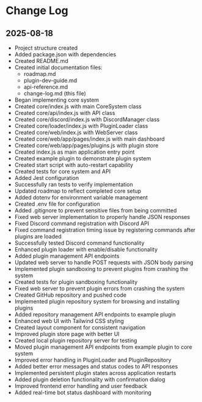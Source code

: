# Change Log

## 2025-08-18

- Project structure created
- Added package.json with dependencies
- Created README.md
- Created initial documentation files:
  - roadmap.md
  - plugin-dev-guide.md
  - api-reference.md
  - change-log.md (this file)
- Began implementing core system
- Created core/index.js with main CoreSystem class
- Created core/api/index.js with API class
- Created core/discord/index.js with DiscordManager class
- Created core/loader/index.js with PluginLoader class
- Created core/web/index.js with WebServer class
- Created core/web/app/pages/index.js with main dashboard
- Created core/web/app/pages/plugins.js with plugin store
- Created index.js as main application entry point
- Created example plugin to demonstrate plugin system
- Created start script with auto-restart capability
- Created tests for core system and API
- Added Jest configuration
- Successfully ran tests to verify implementation
- Updated roadmap to reflect completed core setup
- Added dotenv for environment variable management
- Created .env file for configuration
- Added .gitignore to prevent sensitive files from being committed
- Fixed web server implementation to properly handle JSON responses
- Fixed Discord command registration with Discord API
- Fixed command registration timing issue by registering commands after plugins are loaded
- Successfully tested Discord command functionality
- Enhanced plugin loader with enable/disable functionality
- Added plugin management API endpoints
- Updated web server to handle POST requests with JSON body parsing
- Implemented plugin sandboxing to prevent plugins from crashing the system
- Created tests for plugin sandboxing functionality
- Fixed web server to prevent plugin errors from crashing the system
- Created GitHub repository and pushed code
- Implemented plugin repository system for browsing and installing plugins
- Added repository management API endpoints to example plugin
- Enhanced web UI with Tailwind CSS styling
- Created layout component for consistent navigation
- Improved plugin store page with better UI
- Created local plugin repository server for testing
- Moved plugin management API endpoints from example plugin to core system
- Improved error handling in PluginLoader and PluginRepository
- Added better error messages and status codes to API responses
- Implemented persistent plugin states across application restarts
- Added plugin deletion functionality with confirmation dialog
- Improved frontend error handling and user feedback
- Added real-time bot status dashboard with monitoring